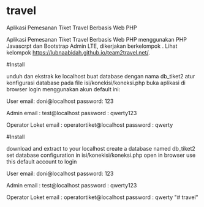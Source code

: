 # travel
Aplikasi Pemesanan Tiket Travel Berbasis Web PHP

Aplikasi Pemesanan Tiket Travel Berbasis Web PHP menggunakan PHP Javascrpt dan Bootstrap Admin LTE, dikerjakan berkelompok .
Lihat kelompok https://lubnaabidah.github.io/team2travel.net/.


#Install

unduh dan ekstrak ke localhost
buat database dengan nama db_tiket2
atur konfigurasi database pada file isi/konekisi/koneksi.php
buka aplikasi di browser
login menggunakan akun default ini:

User
email: doni@localhost
password: 123

Admin
email :	
test@localhost
password :
qwerty123

Operator Loket
email : operatortiket@localhost
password : qwerty


#Install

download and extract to your localhost
create a database named db_tiket2
set database configuration in isi/konekisi/koneksi.php
open in browser
use this default account to login

User
email: doni@localhost
password: 123

Admin
email :	
test@localhost
password :
qwerty123

Operator Loket
email : operatortiket@localhost
password : qwerty
"# travel" 
